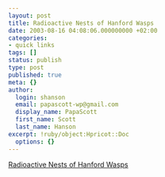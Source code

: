 ```yaml
---
layout: post
title: Radioactive Nests of Hanford Wasps
date: 2003-08-16 04:08:06.000000000 +02:00
categories:
- quick links
tags: []
status: publish
type: post
published: true
meta: {}
author:
  login: shanson
  email: papascott-wp@gmail.com
  display_name: PapaScott
  first_name: Scott
  last_name: Hanson
excerpt: !ruby/object:Hpricot::Doc
  options: {}
---
```

<p><a title="there have been no reports of wasps growing to disturbing sizes" href="http://www.commondreams.org/headlines03/0815-08.htm">Radioactive Nests of Hanford Wasps</a></p>
